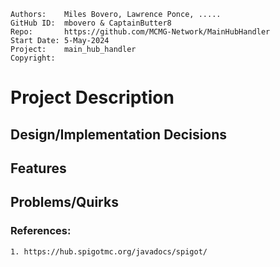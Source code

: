 ```
Authors:    Miles Bovero, Lawrence Ponce, .....
GitHub ID:  mbovero & CaptainButter8 
Repo:       https://github.com/MCMG-Network/MainHubHandler
Start Date: 5-May-2024   
Project:    main_hub_handler
Copyright:  
```

# Project Description

## Design/Implementation Decisions

## Features

## Problems/Quirks

### References:
    1. https://hub.spigotmc.org/javadocs/spigot/
   